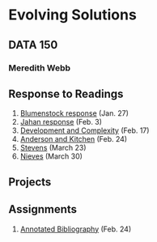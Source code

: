 # Evolving Solutions 

## DATA 150

### Meredith Webb

## Response to Readings
1. [Blumenstock response](https://meredithwebb.github.io/workshop/blumenstock) (Jan. 27)
2. [Jahan response](https://meredithwebb.github.io/workshop/jahan) (Feb. 3)
3. [Development and Complexity](https://meredithwebb.github.io/workshop/development_and_complexity) (Feb. 17)
4. [Anderson and Kitchen](https://meredithwebb.github.io/workshop/anderson_kitchen) (Feb. 24)
5. [Stevens](https://meredithwebb.github.io/workshop/stevens) (March 23)
6. [Nieves](https://meredithwebb.github.io/workshop/nieves) (March 30)

## Projects

## Assignments
1. [Annotated Bibliography](https://meredithwebb.github.io/workshop/annotatedbibliography) (Feb. 24)
